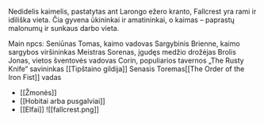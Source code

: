 Nedidelis kaimelis, pastatytas ant Larongo ežero kranto, Fallcrest yra rami ir idiliška vieta. Čia gyvena ūkininkai ir amatininkai, o kaimas – paprastų malonumų ir sunkaus darbo vieta.

Main npcs:
Seniūnas Tomas, kaimo vadovas
Sargybinis Brienne, kaimo sargybos viršininkas
Meistras Sorenas, įgudęs medžio drožėjas
Brolis Jonas, vietos šventovės vadovas
Corin, populiarios tavernos „The Rusty Knife“ savininkas [[Tipštaino gildija]]
Senasis Toremas[[The Order of the Iron Fist]] vadas


-   [[Žmonės]]
-   [[Hobitai arba pusgalviai]]
-   [[Elfai]]
![[fallcrest.png]]